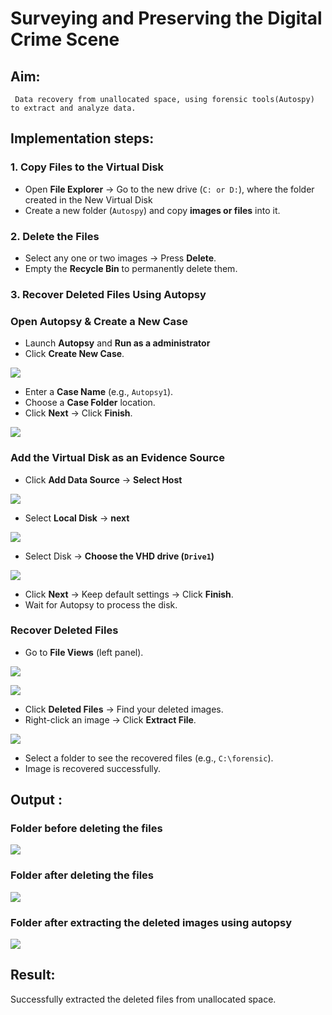 # Surveying and Preserving the Digital Crime Scene

## **Aim:**
     Data recovery from unallocated space, using forensic tools(Autospy) to extract and analyze data.

## **Implementation steps:**

### **1. Copy Files to the Virtual Disk**  
- Open **File Explorer** → Go to the new drive (`C: or D:`), where the folder created in the New Virtual Disk
- Create a new folder (`Autospy`) and copy **images or files** into it.  

### **2. Delete the Files**  
- Select any one or two images → Press **Delete**.  
- Empty the **Recycle Bin** to permanently delete them.  

### **3. Recover Deleted Files Using Autopsy**  
### **Open Autopsy & Create a New Case** 

- Launch **Autopsy** and **Run as a administrator**  
- Click **Create New Case**.  

![](./images/a1.png)

- Enter a **Case Name** (e.g., `Autopsy1`).  
- Choose a **Case Folder** location.  
- Click **Next** → Click **Finish**.  

![](./images/a2.png)

### **Add the Virtual Disk as an Evidence Source**  
- Click **Add Data Source**  → **Select Host**

![](./images/a3.png)

- Select **Local Disk** → **next** 

![](./images/a4.png)

- Select Disk → **Choose the VHD drive (`Drive1`)**

![](./images/a5.png)

- Click **Next** → Keep default settings → Click **Finish**.  
- Wait for Autopsy to process the disk.  

### **Recover Deleted Files**  
- Go to **File Views** (left panel).  

![](./images/a6.png)

![](./images/a7.png)

- Click **Deleted Files** → Find your deleted images.  
- Right-click an image → Click **Extract File**.  

![](./images/a8.png)

- Select a folder to see the recovered files (e.g., `C:\forensic`).  
- Image is recovered successfully.


## Output :
### Folder before deleting the files
![](./images/f1.png)

### Folder after deleting the files
![](./images/a9.png)

### Folder after extracting the deleted images using autopsy
![](./images/a10.png)

## Result:
Successfully extracted the deleted files from unallocated space.  
